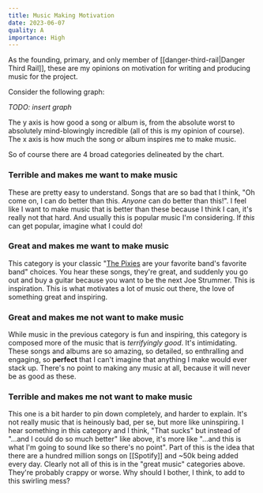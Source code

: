 ```yaml
---
title: Music Making Motivation
date: 2023-06-07
quality: A
importance: High
---
```

As the founding, primary, and only member of [[danger-third-rail|Danger Third Rail]], these are my opinions on motivation for writing and producing music for the project.

Consider the following graph:

*TODO: insert graph*

The y axis is how good a song or album is, from the absolute worst to absolutely mind-blowingly incredible (all of this is my opinion of course). The x axis is how much the song or album inspires me to make music.

So of course there are 4 broad categories delineated by the chart.

### Terrible and makes me want to make music

These are pretty easy to understand. Songs that are so bad that I think, "Oh come on, I can do better than this. *Anyone* can do better than this!". I feel like I want to make music that is better than these because I think I can, it's really not that hard. And usually this is popular music I'm considering. If *this* can get popular, imagine what I could do!

### Great and makes me want to make music

This category is your classic "[The Pixies](https://www.blowtorchrecords.com/post/why-pixies-are-the-perfect-band) are your favorite band's favorite band" choices. You hear these songs, they're great, and suddenly you go out and buy a guitar because you want to be the next Joe Strummer. This is inspiration. This is what motivates a lot of music out there, the love of something great and inspiring.

### Great and makes me not want to make music

While music in the previous category is fun and inspiring, this category is composed more of the music that is *terrifyingly good*. It's intimidating. These songs and albums are so amazing, so detailed, so enthralling and engaging, so **perfect** that I can't imagine that anything I make would ever stack up. There's no point to making any music at all, because it will never be as good as these.

### Terrible and makes me not want to make music

This one is a bit harder to pin down completely, and harder to explain. It's not really music that is heinously bad, per se, but more like uninspiring. I hear something in this category and I think, "That sucks" but instead of "...and I could do so much better" like above, it's more like "...and this is what I'm going to sound like so there's no point". Part of this is the idea that there are a hundred million songs on [[Spotify]] and ~50k being added every day. Clearly not all of this is in the "great music" categories above. They're probably crappy or worse. Why should I bother, I think, to add to this swirling mess?
